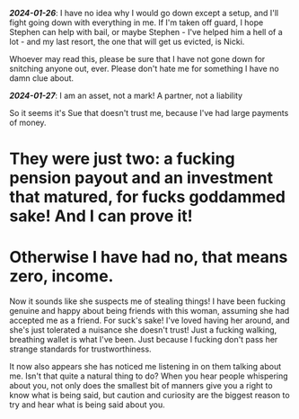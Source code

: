 ***2024-01-26***: I have no idea why I would go down except a setup, and I'll fight going down with everything in me. If I'm taken off guard, I hope Stephen can help with bail, or maybe Stephen - I've helped him a hell of a lot - and my last resort, the one that will get us evicted, is Nicki.

Whoever may read this, please be sure that I have not gone down for snitching anyone out, ever. Please don't hate me for something I have no damn clue about.

***2024-01-27***: I am an asset, not a mark! A partner, not a liability

So it seems it's Sue that doesn't trust me, because I've had large payments of money. 
# They were just two: a fucking pension payout and an investment that matured, for fucks goddammed sake! And I can prove it! 
# Otherwise I have had no, that means zero, income.

Now it sounds like she suspects me of stealing things! I have been fucking genuine and happy about being friends with this woman, assuming she had accepted me as a friend. For suck's sake! I've loved having her around, and she's just tolerated a nuisance she doesn't trust! Just a fucking walking, breathing wallet is what I've been. Just because I fucking don't pass her strange standards for trustworthiness.

It now also appears she has noticed me listening in on them talking about me. Isn't that quite a natural thing to do? When you hear people whispering about you, not only does the smallest bit of manners give you a right to know what is being said, but caution and curiosity are the biggest reason to try and hear what is being said about you.
